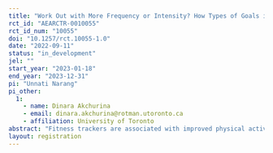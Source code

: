 ```yaml
---
title: "Work Out with More Frequency or Intensity? How Types of Goals in Fitness Trackers affect Health Outcomes"
rct_id: "AEARCTR-0010055"
rct_id_num: "10055"
doi: "10.1257/rct.10055-1.0"
date: "2022-09-11"
status: "in_development"
jel: ""
start_year: "2023-01-18"
end_year: "2023-12-31"
pi: "Unnati Narang"
pi_other:
  1:
    - name: Dinara Akchurina
    - email: dinara.akchurina@rotman.utoronto.ca
    - affiliation: University of Toronto
abstract: "Fitness trackers are associated with improved physical activity. However, little is known about how various types of goals nudged by fitness trackers affect consumers’ physical activity and health. The goal of this project is to measure the effect of different types of tracking goals on consumers’ workout participation, exercise effort, and health outcomes. To examine the effects of goal-based nudges, we propose a randomized field experiment at the campus recreation center at one of the largest U.S. public universities. Participants will receive a fitness tracker and will be assigned to various goals for their workouts. We will track their workout participation, exercise intensity, and health outcomes to understand how goals can enhance the usefulness of fitness trackers and improve health outcomes. "
layout: registration
---
```


